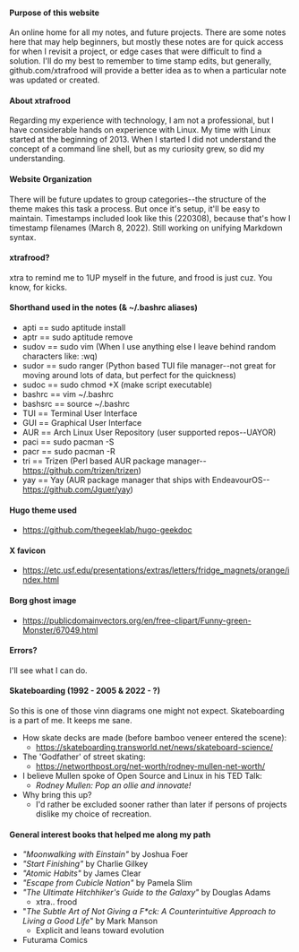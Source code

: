 #### Purpose of this website
An online home for all my notes, and future projects.  There are some notes here that may help beginners, but mostly these notes are for quick access for when I revisit a project, or edge cases that were difficult to find a solution.  I'll do my best to remember to time stamp edits, but generally, github.com/xtrafrood will provide a better idea as to when a particular note was updated or created.

#### About xtrafrood
Regarding my experience with technology, I am not a professional, but I have considerable hands on experience with Linux.  My time with Linux started at the beginning of 2013.  When I started I did not understand the concept of a command line shell, but as my curiosity grew, so did my understanding.

#### Website Organization 
There will be future updates to group categories--the structure of the theme makes this task a process.  But once it's setup, it'll be easy to maintain.  Timestamps included look like this (220308), because that's how I timestamp filenames (March 8, 2022).  Still working on unifying Markdown syntax.

#### xtrafrood?
xtra to remind me to 1UP myself in the future, and frood is just cuz.  You know, for kicks.

#### Shorthand used in the notes (& ~/.bashrc aliases)
- apti == sudo aptitude install
- aptr == sudo aptitude remove
- sudov == sudo vim (When I use anything else I leave behind random characters like: :wq)
- sudor == sudo ranger (Python based TUI file manager--not great for moving around lots of data, but perfect for the quickness)
- sudoc == sudo chmod +X (make script executable)
- bashrc == vim ~/.bashrc
- bashsrc == source ~/.bashrc
- TUI == Terminal User Interface
- GUI == Graphical User Interface
- AUR == Arch Linux User Repository (user supported repos--UAYOR)
- paci == sudo pacman -S
- pacr == sudo pacman -R
- tri == Trizen (Perl based AUR package manager--https://github.com/trizen/trizen)
- yay == Yay (AUR package manager that ships with EndeavourOS--https://github.com/Jguer/yay)

#### Hugo theme used
- https://github.com/thegeeklab/hugo-geekdoc

#### X favicon
- https://etc.usf.edu/presentations/extras/letters/fridge_magnets/orange/index.html

#### Borg ghost image
- https://publicdomainvectors.org/en/free-clipart/Funny-green-Monster/67049.html

#### Errors?
I'll see what I can do.

#### Skateboarding (1992 - 2005 & 2022 - ?)
So this is one of those vinn diagrams one might not expect.  Skateboarding is a part of me.  It keeps me sane.
- How skate decks are made (before bamboo veneer entered the scene): 
    - https://skateboarding.transworld.net/news/skateboard-science/
- The 'Godfather' of street skating:
    - https://networthpost.org/net-worth/rodney-mullen-net-worth/
- I believe Mullen spoke of Open Source and Linux in his TED Talk:
    - _Rodney Mullen: Pop an ollie and innovate!_
- Why bring this up?
    - I'd rather be excluded sooner rather than later if persons of projects dislike my choice of recreation.

#### General interest books that helped me along my path
- *"Moonwalking with Einstain"* by Joshua Foer
- *"Start Finishing"* by Charlie Gilkey
- *"Atomic Habits"* by James Clear
- *"Escape from Cubicle Nation"* by Pamela Slim
- *"The Ultimate Hitchhiker's Guide to the Galaxy"* by Douglas Adams
    - xtra.. frood
- "_The Subtle Art of Not Giving a F*ck: A Counterintuitive Approach to Living a Good Life_" by Mark Manson
    - Explicit and leans toward evolution
- Futurama Comics

